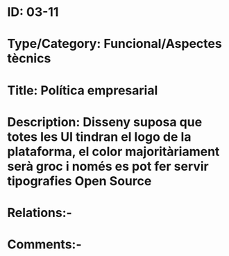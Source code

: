  # ID: 03-11
 # Type/Category: Funcional/Aspectes tècnics
 # Title: Política empresarial
 # Description: Disseny suposa que totes les UI tindran el logo de la plataforma, el color majoritàriament serà groc i només es pot fer servir tipografies Open Source
 # Relations:-
 # Comments:-
